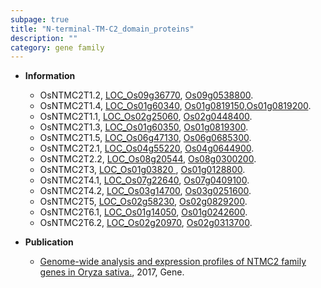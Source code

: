 ```yaml
---
subpage: true
title: "N-terminal-TM-C2_domain_proteins"
description: ""
category: gene family
---
```


* **Information**  
    + OsNTMC2T1.2, [LOC_Os09g36770](http://rice.plantbiology.msu.edu/cgi-bin/ORF_infopage.cgi?orf=LOC_Os09g36770), [Os09g0538800](http://rapdb.dna.affrc.go.jp/viewer/gbrowse_details/irgsp1?name=Os09g0538800).
    + OsNTMC2T1.4, [LOC_Os01g60340](http://rice.plantbiology.msu.edu/cgi-bin/ORF_infopage.cgi?orf=LOC_Os01g60340), [Os01g0819150](http://rapdb.dna.affrc.go.jp/viewer/gbrowse_details/irgsp1?name=Os01g0819150),[Os01g0819200](http://rapdb.dna.affrc.go.jp/viewer/gbrowse_details/irgsp1?name=Os01g0819200).
    + OsNTMC2T1.1, [LOC_Os02g25060](http://rice.plantbiology.msu.edu/cgi-bin/ORF_infopage.cgi?orf=LOC_Os02g25060), [Os02g0448400](http://rapdb.dna.affrc.go.jp/viewer/gbrowse_details/irgsp1?name=Os02g0448400).
    + OsNTMC2T1.3, [LOC_Os01g60350](http://rice.plantbiology.msu.edu/cgi-bin/ORF_infopage.cgi?orf=LOC_Os01g60350), [Os01g0819300](http://rapdb.dna.affrc.go.jp/viewer/gbrowse_details/irgsp1?name=Os01g0819300).
    + OsNTMC2T1.5, [LOC_Os06g47130](http://rice.plantbiology.msu.edu/cgi-bin/ORF_infopage.cgi?orf=LOC_Os06g47130), [Os06g0685300](http://rapdb.dna.affrc.go.jp/viewer/gbrowse_details/irgsp1?name=Os06g0685300).
    + OsNTMC2T2.1, [LOC_Os04g55220](http://rice.plantbiology.msu.edu/cgi-bin/ORF_infopage.cgi?orf=LOC_Os04g55220), [Os04g0644900](http://rapdb.dna.affrc.go.jp/viewer/gbrowse_details/irgsp1?name=Os04g0644900).
    + OsNTMC2T2.2, [LOC_Os08g20544](http://rice.plantbiology.msu.edu/cgi-bin/ORF_infopage.cgi?orf=LOC_Os08g20544), [Os08g0300200](http://rapdb.dna.affrc.go.jp/viewer/gbrowse_details/irgsp1?name=Os08g0300200).
    + OsNTMC2T3, [LOC_Os01g03820 ](http://rice.plantbiology.msu.edu/cgi-bin/ORF_infopage.cgi?orf=LOC_Os01g03820 ), [Os01g0128800](http://rapdb.dna.affrc.go.jp/viewer/gbrowse_details/irgsp1?name=Os01g0128800).
    + OsNTMC2T4.1, [LOC_Os07g22640](http://rice.plantbiology.msu.edu/cgi-bin/ORF_infopage.cgi?orf=LOC_Os07g22640), [Os07g0409100](http://rapdb.dna.affrc.go.jp/viewer/gbrowse_details/irgsp1?name=Os07g0409100).
    + OsNTMC2T4.2, [LOC_Os03g14700](http://rice.plantbiology.msu.edu/cgi-bin/ORF_infopage.cgi?orf=LOC_Os03g14700), [Os03g0251600](http://rapdb.dna.affrc.go.jp/viewer/gbrowse_details/irgsp1?name=Os03g0251600).
    + OsNTMC2T5, [LOC_Os02g58230](http://rice.plantbiology.msu.edu/cgi-bin/ORF_infopage.cgi?orf=LOC_Os02g58230), [Os02g0829200](http://rapdb.dna.affrc.go.jp/viewer/gbrowse_details/irgsp1?name=Os02g0829200).
    + OsNTMC2T6.1, [LOC_Os01g14050](http://rice.plantbiology.msu.edu/cgi-bin/ORF_infopage.cgi?orf=LOC_Os01g14050), [Os01g0242600](http://rapdb.dna.affrc.go.jp/viewer/gbrowse_details/irgsp1?name=Os01g0242600).
    + OsNTMC2T6.2, [LOC_Os02g20970](http://rice.plantbiology.msu.edu/cgi-bin/ORF_infopage.cgi?orf=LOC_Os02g20970), [Os02g0313700](http://rapdb.dna.affrc.go.jp/viewer/gbrowse_details/irgsp1?name=Os02g0313700).

* **Publication**  
    + [Genome-wide analysis and expression profiles of NTMC2 family genes in Oryza sativa.](http://www.ncbi.nlm.nih.gov/pubmed?term=Genome-wide+analysis+and+expression+profiles+of+NTMC2+family+genes+in+Oryza+sativa.%5BTitle%5D), 2017, Gene.


